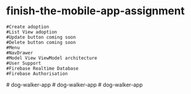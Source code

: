 # finish-the-mobile-app-assignment


    #Create adoption
    #List View adoption
    #Update button coming soon
    #Delete button coming soon
    #Menu
    #NavDrawer
    #Model View ViewModel architecture
    #User Support
    #Firebase Realtime Database
    #Firebase Authorisation
    
#   d o g - w a l k e r - a p p  
 #   d o g - w a l k e r - a p p  
 #   d o g - w a l k e r - a p p  
 